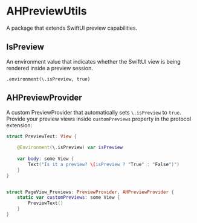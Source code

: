 # AHPreviewUtils

A package that extends SwiftUI preview capabilities.


## IsPreview
An environment value that indicates whether the SwiftUI view is being rendered inside a preview session. 

```
.environment(\.isPreview, true)
```


## AHPreviewProvider

A custom PreviewProvider that automatically sets `\.isPreview` to `true`. Provide your preview views inside `customPreviews` property in the protocol extension:  

```swift
struct PreviewText: View {
    
    @Environment(\.isPreview) var isPreview
    
    var body: some View {
        Text("Is it a preview? \(isPreview ? "True" : "False")")
    }
}


struct PageView_Previews: PreviewProvider, AHPreviewProvider {
    static var customPreviews: some View {
        PreviewText()
    }
}
```
